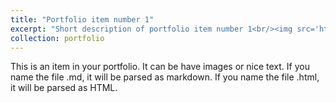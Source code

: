 ```yaml
---
title: "Portfolio item number 1"
excerpt: "Short description of portfolio item number 1<br/><img src='https://mf-ahmed.github.io/mfa/portfolio/images/Industrial Control and Monitoring System.jpg'>"
collection: portfolio
---
```


This is an item in your portfolio. It can be have images or nice text. If you name the file .md, it will be parsed as markdown. If you name the file .html, it will be parsed as HTML. 
